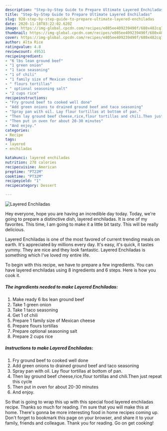 ```yaml
---
description: "Step-by-Step Guide to Prepare Ultimate Layered Enchiladas"
title: "Step-by-Step Guide to Prepare Ultimate Layered Enchiladas"
slug: 928-step-by-step-guide-to-prepare-ultimate-layered-enchiladas
date: 2020-11-18T03:22:02.620Z
image: https://img-global.cpcdn.com/recipes/e805ee409239490f/680x482cq70/layered-enchiladas-recipe-main-photo.jpg
thumbnail: https://img-global.cpcdn.com/recipes/e805ee409239490f/680x482cq70/layered-enchiladas-recipe-main-photo.jpg
cover: https://img-global.cpcdn.com/recipes/e805ee409239490f/680x482cq70/layered-enchiladas-recipe-main-photo.jpg
author: Alta Rice
ratingvalue: 4.8
reviewcount: 49531
recipeingredient:
- "6 lbs lean ground beef"
- "1 green onion"
- "1 taco seasoning"
- "1 of chili"
- "1 family size of Mexican cheese"
- " flours tortillas"
- " optional seasoning salt"
- "2 cups rice"
recipeinstructions:
- "Fry ground beef to cooked well done"
- "Add green onions to drained ground beef and taco seasoning"
- "Spray pan with oil. Lay flour tortillas at bottom of pan."
- "Then lay ground beef cheese,rice,flour tortillas and chili.Then just repeat this cycle"
- "Then put in oven for about 20-30 minutes"
- "And enjoy."
categories:
- Recipe
tags:
- layered
- enchiladas

katakunci: layered enchiladas 
nutrition: 278 calories
recipecuisine: American
preptime: "PT22M"
cooktime: "PT32M"
recipeyield: "1"
recipecategory: Dessert

---
```



![Layered Enchiladas](https://img-global.cpcdn.com/recipes/e805ee409239490f/680x482cq70/layered-enchiladas-recipe-main-photo.jpg)

Hey everyone, hope you are having an incredible day today. Today, we're going to prepare a distinctive dish, layered enchiladas. It is one of my favorites. This time, I am going to make it a little bit tasty. This will be really delicious.



Layered Enchiladas is one of the most favored of current trending meals on earth. It's appreciated by millions every day. It's easy, it's quick, it tastes yummy. They are nice and they look fantastic. Layered Enchiladas is something which I've loved my entire life.


To begin with this recipe, we have to prepare a few ingredients. You can have layered enchiladas using 8 ingredients and 6 steps. Here is how you cook it.

<!--inarticleads1-->

##### The ingredients needed to make Layered Enchiladas:

1. Make ready 6 lbs lean ground beef
1. Take 1 green onion
1. Take 1 taco seasoning
1. Get 1 of chili
1. Prepare 1 family size of Mexican cheese
1. Prepare  flours tortillas
1. Prepare  optional seasoning salt
1. Prepare 2 cups rice




<!--inarticleads2-->

##### Instructions to make Layered Enchiladas:

1. Fry ground beef to cooked well done
1. Add green onions to drained ground beef and taco seasoning
1. Spray pan with oil. Lay flour tortillas at bottom of pan.
1. Then lay ground beef cheese,rice,flour tortillas and chili.Then just repeat this cycle
1. Then put in oven for about 20-30 minutes
1. And enjoy.




So that is going to wrap this up with this special food layered enchiladas recipe. Thanks so much for reading. I'm sure that you will make this at home. There's gonna be more interesting food in home recipes coming up. Don't forget to bookmark this page on your browser, and share it to your family, friends and colleague. Thank you for reading. Go on get cooking!
